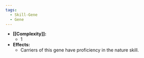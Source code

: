```yaml
---
tags:
  - Skill-Gene
  - Gene
---
```

- **[[Complexity]]:**
	- 1
- **Effects:**
	- Carriers of this gene have proficiency in the nature skill.